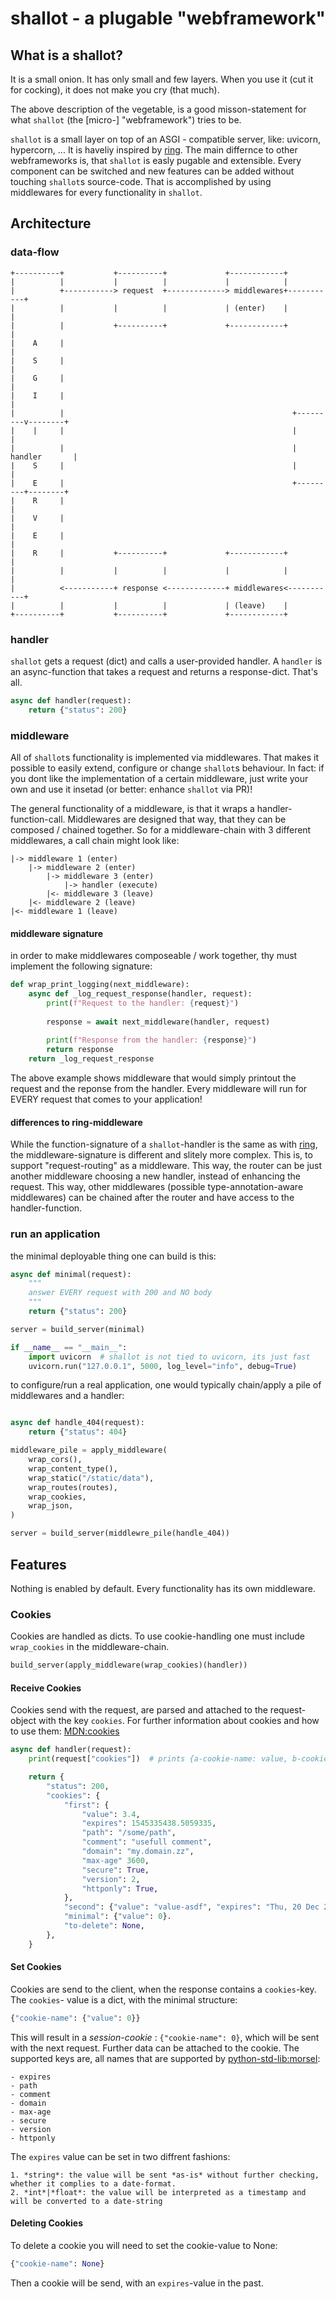 # shallot - a plugable "webframework"

## What is a shallot?

It is a small onion. It has only small and few layers. When you use it (cut it for cocking), it does not make 
you cry (that much).

The above description of the vegetable, is a good misson-statement for what `shallot` (the [micro-] "webframework") tries to be. 

`shallot` is a small layer on top of an ASGI - compatible server, like: uvicorn, hypercorn, ... It is haveliy inspired 
by [ring](https://github.com/ring-clojure/ring). The main differnce to other webframeworks is, that `shallot` is easly pugable and extensible. Every component can be switched and new features can be added without touching `shallot`s source-code. That is accomplished by using middlewares for every functionality in `shallot`.

## Architecture

### data-flow

```
+----------+           +----------+             +------------+
|          |           |          |             |            |
|          +-----------> request  +-------------> middlewares+-----------+
|          |           |          |             | (enter)    |           |
|          |           +----------+             +------------+           |
|    A     |                                                             |
|    S     |                                                             |
|    G     |                                                             |
|    I     |                                                             |
|          |                                                   +---------v--------+
|    |     |                                                   |                  |
|          |                                                   |    handler       |
|    S     |                                                   |                  |
|    E     |                                                   +---------+--------+
|    R     |                                                             |
|    V     |                                                             |
|    E     |                                                             |
|    R     |           +----------+             +------------+           |
|          |           |          |             |            |           |
|          <-----------+ response <-------------+ middlewares<-----------+
|          |           |          |             | (leave)    |
+----------+           +----------+             +------------+
```

### handler

`shallot` gets a request (dict) and calls a user-provided handler. A `handler` is an async-function that takes a request and returns a response-dict. That's all.  

```python
async def handler(request):
    return {"status": 200}
```

### middleware

All of `shallot`s functionality is implemented via middlewares. That makes it possible to easily extend, configure or change `shallot`s behaviour. In fact: if you dont like the implementation of a certain middleware, just write your own and use it insetad (or better: enhance `shallot` via PR)!

The general functionality of a middleware, is that it wraps a handler-function-call. Middlewares are designed that way, that they can be composed / chained together. So for a middleware-chain with 3 different middlewares, a call chain might look like:

```
|-> middleware 1 (enter)
    |-> middleware 2 (enter)
        |-> middleware 3 (enter)
            |-> handler (execute)
        |<- middleware 3 (leave)
    |<- middleware 2 (leave)
|<- middleware 1 (leave)
```

#### middleware signature

in order to make middlewares composeable / work together, thy must implement the following signature:

```python
def wrap_print_logging(next_middleware):
    async def _log_request_response(handler, request):
        print(f"Request to the handler: {request}")
        
        response = await next_middleware(handler, request)
        
        print(f"Response from the handler: {response}")
        return response
    return _log_request_response
```

The above example shows middleware that would simply printout the request and the reponse from the handler. Every middleware will run for EVERY request that comes to your application!


#### differences to ring-middleware
While the function-signature of a `shallot`-handler is the same as with [ring](https://github.com/ring-clojure/ring), the middleware-signature is different and slitely more complex. This is, to support "request-routing" as a middleware. This way, the router can be just another middleware choosing a new handler, instead of enhancing the request. This way, other middlewares (possible type-annotation-aware middlewares) can be chained after the router and have access to the handler-function. 

### run an application

the minimal deployable thing one can build is this:

```python
async def minimal(request):
    """
    answer EVERY request with 200 and NO body 
    """
    return {"status": 200}

server = build_server(minimal)

if __name__ == "__main__":
    import uvicorn  # shallot is not tied to uvicorn, its just fast
    uvicorn.run("127.0.0.1", 5000, log_level="info", debug=True)
```

to configure/run a real application, one would typically chain/apply a pile of middlewares and a handler:

```python

async def handle_404(request):
    return {"status": 404}

middleware_pile = apply_middleware(
    wrap_cors(),
    wrap_content_type(),
    wrap_static("/static/data"),
    wrap_routes(routes),
    wrap_cookies,
    wrap_json,
)

server = build_server(middlewre_pile(handle_404))
```

## Features

Nothing is enabled by default. Every functionality has its own middleware.  

### Cookies

Cookies are handled as dicts. To use cookie-handling one must include `wrap_cookies` in the middleware-chain.

```python
build_server(apply_middleware(wrap_cookies)(handler))
```

#### Receive Cookies

Cookies send with the request, are parsed and attached to the request-object with the key `cookies`. For further information about cookies and how to use them: [MDN:cookies](https://developer.mozilla.org/en-US/docs/Web/HTTP/Cookies)

```python
async def handler(request):
    print(request["cookies"])  # prints {a-cookie-name: value, b-cookie-name: value}

    return {
        "status": 200, 
        "cookies": {
            "first": {
                "value": 3.4,
                "expires": 1545335438.5059335,
                "path": "/some/path",
                "comment": "usefull comment",
                "domain": "my.domain.zz",
                "max-age" 3600,
                "secure": True,
                "version": 2,
                "httponly": True,
            },
            "second": {"value": "value-asdf", "expires": "Thu, 20 Dec 2018 19:50:38 GMT"},
            "minimal": {"value": 0}.
            "to-delete": None,
        },
    }
```

#### Set Cookies

Cookies are send to the client, when the response contains a `cookies`-key. The `cookies`- value is a dict, with the minimal structure:
```python
{"cookie-name": {"value": 0}}
```

This will result in a *session-cookie* : `{"cookie-name": 0}`, which will be sent with the next request. Further data can be attached to the cookie. The supported keys are, all names that are supported by [python-std-lib:morsel]("https://docs.python.org/3/library/http.cookies.html#http.cookies.Morsel"):

    - expires
    - path
    - comment
    - domain
    - max-age
    - secure
    - version
    - httponly

The `expires` value can be set in two diffrent fashions: 

    1. *string*: the value will be sent *as-is* without further checking, whether it complies to a date-format.
    2. *int*|*float*: the value will be interpreted as a timestamp and will be converted to a date-string

#### Deleting Cookies

To delete a cookie you will need to set the cookie-value to None:

```python
{"cookie-name": None}
```
Then a cookie will be send, with an `expires`-value in the past.





